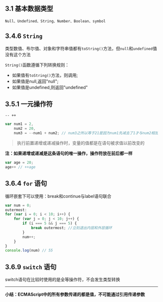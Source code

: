 ## 3.1 基本数据类型
`Null、Undefined、String、Number、Boolean、symbol`
## 3.4.6 `String`
类型数值、布尔值、对象和字符串值都有`toString()`方法，但`null`和`undefined`值没有这个方法

`String()`函数遵循下列转换规则：
- 如果值有`toString()`方法，则调用;
- 如果值是null,返回"null";
- 如果值是undefined,则返回"undefined"

## 3.5.1 一元操作符
`-- ++`
```js
var num1 = 2,
    num2 = 20,
    num3 = --num1 + num2; // num3之所以等于21是因为num1先减去了1才与num2相加
```
> 执行前置递增或递减操作时，变量的值都是在语句被求值以前改变的

**注：如果递增或递减是这条语句的唯一操作，操作符放在前后都一样**
```javascript
var age = 20;
age++ // ++age
```

## 3.6.4 `for` 语句
循环嵌套下可以使用：break和continue与label语句联合
```javascript
var num = 0;
outermost:
for (var i = 0; i < 10; i++) {
    for (var j = 0; j < 10; j++) {
        if (i === 5 && j === 5) {
            break outermost; //立刻退出内层和外层循环
        }
        num++;
    }
}
console.log(num) // 55
```
## 3.6.9 `switch` 语句
switch语句在比较时使用的是全等操作符，不会发生类型转换

------------

**小结：ECMAScript中的所有参数传递的都是值，不可能通过引用传递参数**
